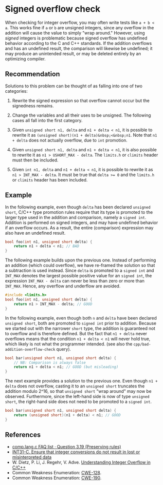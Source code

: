 # Signed overflow check
When checking for integer overflow, you may often write tests like `a + b < a`. This works fine if `a` or `b` are unsigned integers, since any overflow in the addition will cause the value to simply "wrap around." However, using *signed* integers is problematic because signed overflow has undefined behavior according to the C and C++ standards. If the addition overflows and has an undefined result, the comparison will likewise be undefined; it may produce an unintended result, or may be deleted entirely by an optimizing compiler.


## Recommendation
Solutions to this problem can be thought of as falling into one of two categories:

1. Rewrite the signed expression so that overflow cannot occur but the signedness remains.
1. Change the variables and all their uses to be unsigned.
The following cases all fall into the first category.

1. Given `unsigned short n1, delta` and `n1 + delta < n1`, it is possible to rewrite it as `(unsigned short)(n1 + delta)&nbsp;<&nbsp;n1`. Note that `n1 + delta` does not actually overflow, due to `int` promotion.
1. Given `unsigned short n1, delta` and `n1 + delta < n1`, it is also possible to rewrite it as `n1 > USHORT_MAX - delta`. The `limits.h` or `climits` header must then be included.
1. Given `int n1, delta` and `n1 + delta < n1`, it is possible to rewrite it as `n1 > INT_MAX - delta`. It must be true that `delta >= 0` and the `limits.h` or `climits` header has been included.

## Example
In the following example, even though `delta` has been declared `unsigned short`, C/C++ type promotion rules require that its type is promoted to the larger type used in the addition and comparison, namely a `signed int`. Addition is performed on signed integers, and may have undefined behavior if an overflow occurs. As a result, the entire (comparison) expression may also have an undefined result.


```cpp
bool foo(int n1, unsigned short delta) {
    return n1 + delta < n1; // BAD
}

```
The following example builds upon the previous one. Instead of performing an addition (which could overflow), we have re-framed the solution so that a subtraction is used instead. Since `delta` is promoted to a `signed int` and `INT_MAX` denotes the largest possible positive value for an `signed int`, the expression `INT_MAX - delta` can never be less than zero or more than `INT_MAX`. Hence, any overflow and underflow are avoided.


```cpp
#include <limits.h>
bool foo(int n1, unsigned short delta) {
    return n1 > INT_MAX - delta; // GOOD
}

```
In the following example, even though both `n` and `delta` have been declared `unsigned short`, both are promoted to `signed int` prior to addition. Because we started out with the narrower `short` type, the addition is guaranteed not to overflow and is therefore defined. But the fact that `n1 + delta` never overflows means that the condition `n1 + delta < n1` will never hold true, which likely is not what the programmer intended. (see also the `cpp/bad-addition-overflow-check` query).


```cpp
bool bar(unsigned short n1, unsigned short delta) {
    // NB: Comparison is always false
    return n1 + delta < n1; // GOOD (but misleading)
}

```
The next example provides a solution to the previous one. Even though `n1 + delta` does not overflow, casting it to an `unsigned short` truncates the addition modulo 2^16, so that `unsigned short` "wrap around" may now be observed. Furthermore, since the left-hand side is now of type `unsigned short`, the right-hand side does not need to be promoted to a `signed int`.


```cpp
bool bar(unsigned short n1, unsigned short delta) {
    return (unsigned short)(n1 + delta) < n1; // GOOD
}

```

## References
* [comp.lang.c FAQ list · Question 3.19 (Preserving rules)](http://c-faq.com/expr/preservingrules.html)
* [INT31-C. Ensure that integer conversions do not result in lost or misinterpreted data](https://wiki.sei.cmu.edu/confluence/display/c/INT31-C.+Ensure+that+integer+conversions+do+not+result+in+lost+or+misinterpreted+data)
* W. Dietz, P. Li, J. Regehr, V. Adve. [Understanding Integer Overflow in C/C++](https://www.cs.utah.edu/~regehr/papers/overflow12.pdf)
* Common Weakness Enumeration: [CWE-128](https://cwe.mitre.org/data/definitions/128.html).
* Common Weakness Enumeration: [CWE-190](https://cwe.mitre.org/data/definitions/190.html).
